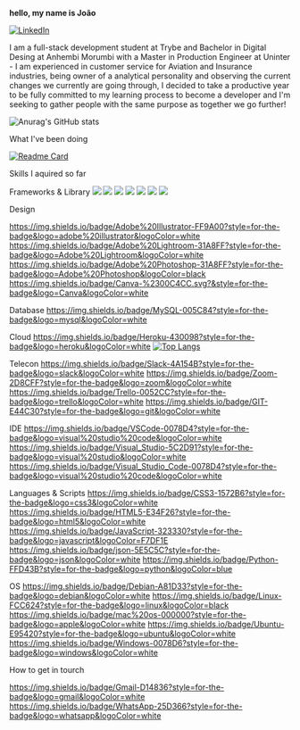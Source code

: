 
<b> hello, my name is João</b>

<a href="[Link perfil no LinkedIn]"><img alt="LinkedIn" src="https://img.shields.io/badge/LinkedIn-0077B5?style=for-the-badge&logo=linkedin&logoColor=white" /></a>

<p>I am a full-stack development student at Trybe and Bachelor in Digital Desing at Anhembi Morumbi with a Master in Production Engineer at Uninter - I am experienced in customer service for Aviation and Insurance industries, being owner of a analytical personality and observing the current changes we currently are going through, I decided to take a productive year to be fully committed to my learning process to become a developer and I'm seeking to gather people with the same purpose as together we go further!</p>

![Anurag's GitHub stats](https://github-readme-stats.vercel.app/api?username=Jvieyrah&show_icons=true&theme=radical)

What I've been doing 

[![Readme Card](https://github-readme-stats.vercel.app/api/pin/?username=Jvieyrah&repo=trybe-exercicios&theme=radical)](https://github.com/anuraghazra/github-readme-stats)

Skills I aquired so far

Frameworks & Library
<img src="https://img.shields.io/badge/Bootstrap-563D7C?style=for-the-badge&logo=bootstrap&logoColor=white" />	<img src="https://img.shields.io/badge/Composer-885630?style=for-the-badge&logo=Composer&logoColor=white" />
<img src="https://img.shields.io/badge/Docker-2CA5E0?style=for-the-badge&logo=docker&logoColor=white" />
<img src="https://img.shields.io/badge/Node.js-339933?style=for-the-badge&logo=nodedotjs&logoColor=white" />	<img src="https://img.shields.io/badge/npm-CB3837?style=for-the-badge&logo=npm&logoColor=whitehttps://img.shields.io/badge/React-20232A?style=for-the-badge&logo=react&logoColor=61DAFB" /> 
<img src="https://img.shields.io/badge/React_Router-CA4245?style=for-the-badge&logo=react-router&logoColor=white" /> 
<img src="https://img.shields.io/badge/Redux-593D88?style=for-the-badge&logo=redux&logoColor=white" /> 
  
  


Design 

https://img.shields.io/badge/Adobe%20Illustrator-FF9A00?style=for-the-badge&logo=adobe%20illustrator&logoColor=white
https://img.shields.io/badge/Adobe%20Lightroom-31A8FF?style=for-the-badge&logo=Adobe%20Lightroom&logoColor=white
https://img.shields.io/badge/Adobe%20Photoshop-31A8FF?style=for-the-badge&logo=Adobe%20Photoshop&logoColor=black
https://img.shields.io/badge/Canva-%2300C4CC.svg?&style=for-the-badge&logo=Canva&logoColor=white

Database 
https://img.shields.io/badge/MySQL-005C84?style=for-the-badge&logo=mysql&logoColor=white

Cloud
https://img.shields.io/badge/Heroku-430098?style=for-the-badge&logo=heroku&logoColor=white
[![Top Langs](https://github-readme-stats.vercel.app/api/top-langs/?username=Jvieyrah)](https://github.com/anuraghazra/github-readme-stats)

Telecon
https://img.shields.io/badge/Slack-4A154B?style=for-the-badge&logo=slack&logoColor=white
https://img.shields.io/badge/Zoom-2D8CFF?style=for-the-badge&logo=zoom&logoColor=white
https://img.shields.io/badge/Trello-0052CC?style=for-the-badge&logo=trello&logoColor=white
https://img.shields.io/badge/GIT-E44C30?style=for-the-badge&logo=git&logoColor=white

IDE
https://img.shields.io/badge/VSCode-0078D4?style=for-the-badge&logo=visual%20studio%20code&logoColor=white
https://img.shields.io/badge/Visual_Studio-5C2D91?style=for-the-badge&logo=visual%20studio&logoColor=white
https://img.shields.io/badge/Visual_Studio_Code-0078D4?style=for-the-badge&logo=visual%20studio%20code&logoColor=white

Languages & Scripts
	https://img.shields.io/badge/CSS3-1572B6?style=for-the-badge&logo=css3&logoColor=white
  	https://img.shields.io/badge/HTML5-E34F26?style=for-the-badge&logo=html5&logoColor=white
    https://img.shields.io/badge/JavaScript-323330?style=for-the-badge&logo=javascript&logoColor=F7DF1E
    https://img.shields.io/badge/json-5E5C5C?style=for-the-badge&logo=json&logoColor=white
    	https://img.shields.io/badge/Python-FFD43B?style=for-the-badge&logo=python&logoColor=blue
 
 OS
 https://img.shields.io/badge/Debian-A81D33?style=for-the-badge&logo=debian&logoColor=white
 https://img.shields.io/badge/Linux-FCC624?style=for-the-badge&logo=linux&logoColor=black	https://img.shields.io/badge/mac%20os-000000?style=for-the-badge&logo=apple&logoColor=white
 https://img.shields.io/badge/Ubuntu-E95420?style=for-the-badge&logo=ubuntu&logoColor=white
 https://img.shields.io/badge/Windows-0078D6?style=for-the-badge&logo=windows&logoColor=white




How to get in tourch 

https://img.shields.io/badge/Gmail-D14836?style=for-the-badge&logo=gmail&logoColor=white
https://img.shields.io/badge/WhatsApp-25D366?style=for-the-badge&logo=whatsapp&logoColor=white
